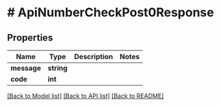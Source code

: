 # # ApiNumberCheckPost0Response

## Properties

Name | Type | Description | Notes
------------ | ------------- | ------------- | -------------
**message** | **string** |  |
**code** | **int** |  |

[[Back to Model list]](../../README.md#models) [[Back to API list]](../../README.md#endpoints) [[Back to README]](../../README.md)

